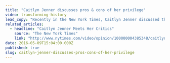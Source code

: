 ```yaml
---
title: "Caitlyn Jenner discusses pros & cons of her privilege"
video: transforming-history
lead_copy: "Recently in the New York Times, Caitlyn Jenner discussed the pros and cons of her *privilege* in a world where many transgender people don't have easy. Watch *Transforming History.* "
related_articles:
  - headline: "Caitlyn Jenner Meets Her Critics"
    source: "The New York Times"
    link: "http://www.nytimes.com/video/opinion/100000004385348/caitlyn-jenner-meets-her-critics.html?smid=tw-share"
date: 2016-05-09T15:04:00.000Z
published: true
slug: caitlyn-jenner-discusses-pros-cons-of-her-privilege
---
```


